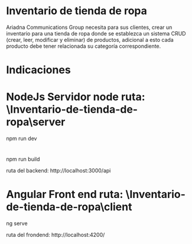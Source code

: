 # Inventario de tienda de ropa
 Ariadna Communications Group necesita para sus clientes, crear un inventario para una tienda de ropa donde se establezca un sistema CRUD (crear, leer, modificar y eliminar) de productos, adicional a esto cada producto debe tener relacionada su categoría correspondiente.
 
# Indicaciones
 
 # NodeJs Servidor node ruta: \Inventario-de-tienda-de-ropa\server
  
  npm run dev
  #
  npm run build
  
  ruta del backend: http://localhost:3000/api
  
 # Angular Front end ruta: \Inventario-de-tienda-de-ropa\client
  
  ng serve
  
  ruta del frondend: http://localhost:4200/
 
